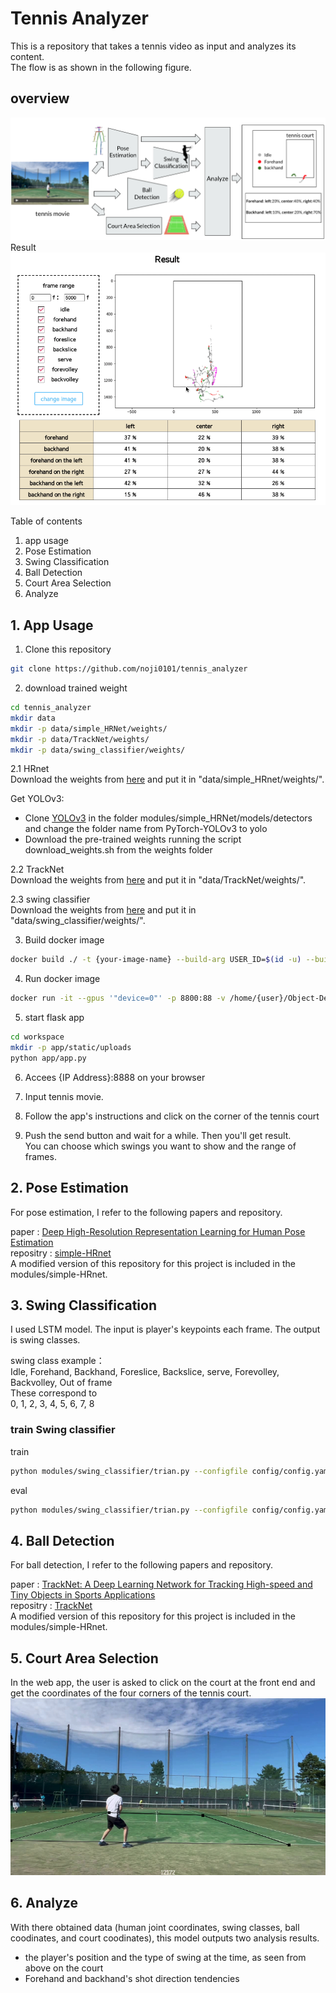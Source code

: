 # Tennis Analyzer


This is a repository that takes a tennis video as input and analyzes its content.  
The flow is as shown in the following figure.

## overview
![overview](docs/images/overview.png)
Result
![overview](docs/images/result.png)

Table of contents
1. app usage 
2. Pose Estimation
3. Swing Classification
4. Ball Detection
5. Court Area Selection
6. Analyze

## 1. App Usage
1. Clone this repository
```bash
git clone https://github.com/noji0101/tennis_analyzer
```
2. download trained weight  
```bash
cd tennis_analyzer
mkdir data
mkdir -p data/simple_HRNet/weights/
mkdir -p data/TrackNet/weights/
mkdir -p data/swing_classifier/weights/
```
2.1 HRnet  
Download the weights from [here](https://drive.google.com/open?id=1UoJhTtjHNByZSm96W3yFTfU5upJnsKiS) and put it in "data/simple_HRnet/weights/".

Get YOLOv3:  
- Clone [YOLOv3](https://github.com/eriklindernoren/PyTorch-YOLOv3/tree/47b7c912877ca69db35b8af3a38d6522681b3bb3) in the folder modules/simple_HRNet/models/detectors and change the folder name from PyTorch-YOLOv3 to yolo 
- Download the pre-trained weights running the script download_weights.sh from the weights folder


2.2 TrackNet  
Download the weights from [here](https://nol.cs.nctu.edu.tw:234/open-source/TrackNet/raw/master/Code_Python3/TrackNet_Three_Frames_Input/weights/model.3) and put it in "data/TrackNet/weights/".

2.3 swing classifier  
Download the weights from [here](https://drive.google.com/file/d/1CPP2AnTb5UNkEnUoXwWt1VtWw61R26Ea/view?usp=sharing) and put it in "data/swing_classifier/weights/".


3. Build docker image
```bash
docker build ./ -t {your-image-name} --build-arg USER_ID=$(id -u) --build-arg GROUP_ID=$(id -g)
```
4. Run docker image
```bash
docker run -it --gpus '"device=0"' -p 8800:88 -v /home/{user}/Object-Detection-App:/home/duser/workspace --name {container-name} {your-image-name}
```
5. start flask app

```bash
cd workspace
mkdir -p app/static/uploads
python app/app.py
```
6. Accees {IP Address}:8888 on your browser

7. Input tennis movie.

8. Follow the app's instructions and click on the corner of the tennis court

9. Push the send button and wait for a while. Then you'll get result.  
You can choose which swings you want to show and the range of frames.


## 2. Pose Estimation

For pose estimation, I refer to the following papers and repository.  

paper : [Deep High-Resolution Representation Learning for Human Pose Estimation](https://arxiv.org/abs/1902.09212)  
repositry : [simple-HRnet](https://github.com/stefanopini/simple-HRNet)  
A modified version of this repository for this project is included in the modules/simple-HRnet.






## 3. Swing Classification

I used LSTM model.
The input is player's keypoints each frame.
The output is swing classes.

swing class example：  
Idle, Forehand, Backhand, Foreslice, Backslice, serve, Forevolley, Backvolley, Out of frame  
These correspond to  
0, 1, 2, 3, 4, 5, 6, 7, 8  
### train Swing classifier

train
```bash
python modules/swing_classifier/trian.py --configfile config/config.yaml
```

eval
```bash
python modules/swing_classifier/trian.py --configfile config/config.yaml --eval
```

## 4. Ball Detection

For ball detection, I refer to the following papers and repository.  

paper : [TrackNet: A Deep Learning Network for Tracking High-speed and Tiny Objects in Sports Applications](https://arxiv.org/abs/1907.03698)  
repositry : [TrackNet](https://nol.cs.nctu.edu.tw:234/open-source/TrackNet/tree/master)  
A modified version of this repository for this project is included in the modules/simple-HRnet.

## 5. Court Area Selection

In the web app, the user is asked to click on the court at the front end and get the coordinates of the four corners of the tennis court.
![court area selection](docs/images/court_area_selection.png)

## 6. Analyze

With there obtained data (human joint coordinates, swing classes, ball coodinates, and court coodinates), this model outputs two analysis results.

- the player's position and the type of swing at the time, as seen from above on the court
- Forehand and backhand's shot direction tendencies

